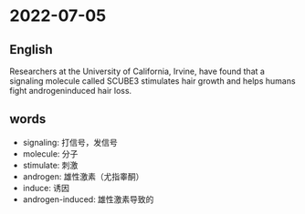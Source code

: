 # 2022-07-05


## English
Researchers at the University of California,
Irvine, have found that a signaling
molecule called SCUBE3 stimulates hair
growth and helps humans fight androgeninduced
hair loss.

## words
* signaling: 打信号，发信号
* molecule: 分子
* stimulate: 刺激
* androgen: 雄性激素（尤指睾酮）
* induce: 诱因
* androgen-induced: 雄性激素导致的
